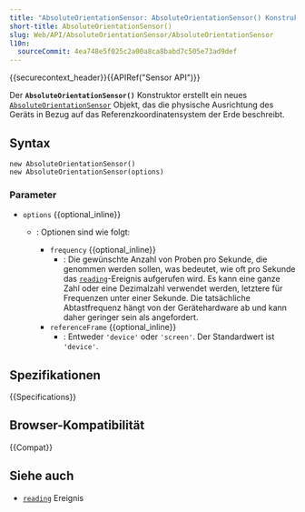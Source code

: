 ```yaml
---
title: "AbsoluteOrientationSensor: AbsoluteOrientationSensor() Konstruktor"
short-title: AbsoluteOrientationSensor()
slug: Web/API/AbsoluteOrientationSensor/AbsoluteOrientationSensor
l10n:
  sourceCommit: 4ea748e5f025c2a00a8ca8babd7c505e73ad9def
---
```


{{securecontext_header}}{{APIRef("Sensor API")}}

Der **`AbsoluteOrientationSensor()`** Konstruktor erstellt ein neues [`AbsoluteOrientationSensor`](/de/docs/Web/API/AbsoluteOrientationSensor) Objekt, das die physische Ausrichtung des Geräts in Bezug auf das Referenzkoordinatensystem der Erde beschreibt.

## Syntax

```js-nolint
new AbsoluteOrientationSensor()
new AbsoluteOrientationSensor(options)
```

### Parameter

- `options` {{optional_inline}}

  - : Optionen sind wie folgt:

    - `frequency` {{optional_inline}}
      - : Die gewünschte Anzahl von Proben pro Sekunde, die genommen werden sollen, was bedeutet, wie oft pro Sekunde das [`reading`](/de/docs/Web/API/Sensor/reading_event)-Ereignis aufgerufen wird. Es kann eine ganze Zahl oder eine Dezimalzahl verwendet werden, letztere für Frequenzen unter einer Sekunde. Die tatsächliche Abtastfrequenz hängt von der Gerätehardware ab und kann daher geringer sein als angefordert.
    - `referenceFrame` {{optional_inline}}
      - : Entweder `'device'` oder `'screen'`. Der Standardwert ist `'device'`.

## Spezifikationen

{{Specifications}}

## Browser-Kompatibilität

{{Compat}}

## Siehe auch

- [`reading`](/de/docs/Web/API/Sensor/reading_event) Ereignis

